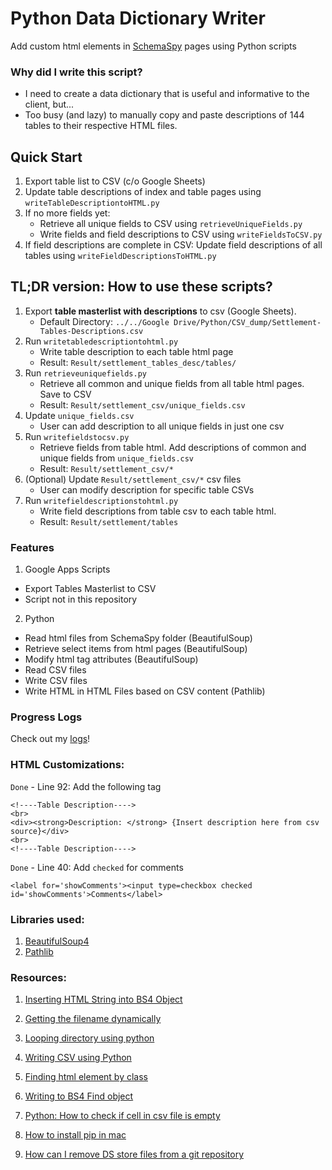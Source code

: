 # Python Data Dictionary Writer
Add custom html elements in [SchemaSpy](http://schemaspy.sourceforge.net/) pages using Python scripts


### Why did I write this script?
* I need to create a data dictionary that is useful and informative to the client, but...
* Too busy (and lazy) to manually copy and paste descriptions of 144 tables to their respective HTML files.

## Quick Start

1. Export table list to CSV (c/o Google Sheets)
2. Update table descriptions of index and table pages using `writeTableDescriptiontoHTML.py`
3. If no more fields yet: 
   * Retrieve all unique fields to CSV using `retrieveUniqueFields.py`
   * Write fields and field descriptions to CSV using `writeFieldsToCSV.py`
4. If field descriptions are complete in CSV: Update field descriptions of all tables using `writeFieldDescriptionsToHTML.py`

## TL;DR version: How to use these scripts?

1. Export **table masterlist with descriptions** to csv (Google Sheets). 
	* Default Directory: `../../Google Drive/Python/CSV_dump/Settlement-Tables-Descriptions.csv`
2. Run `writetabledescriptiontohtml.py` 
	* Write table description to each table html page
	* Result: `Result/settlement_tables_desc/tables/`
3. Run `retrieveuniquefields.py`
	* Retrieve all common and unique fields from all table html pages. Save to CSV
	* Result: `Result/settlement_csv/unique_fields.csv`
3. Update `unique_fields.csv`
	* User can add description to all unique fields in just one csv
4. Run `writefieldstocsv.py` 
    * Retrieve fields from table html. Add descriptions of common and unique fields from `unique_fields.csv`
    * Result: `Result/settlement_csv/*`
4. (Optional) Update `Result/settlement_csv/*`  csv files
	* User can modify description for specific table CSVs
5. Run `writefieldescriptionstohtml.py`
	* Write field descriptions from table csv to each table html.
	* Result: `Result/settlement/tables`


### Features


1. Google Apps Scripts
- Export Tables Masterlist to CSV
- Script not in this repository

2. Python 
- Read html files from SchemaSpy folder (BeautifulSoup)
- Retrieve select items from html pages (BeautifulSoup)
- Modify html tag attributes (BeautifulSoup)
- Read CSV files 
- Write CSV files
- Write HTML in HTML Files based on CSV content (Pathlib)


### Progress Logs


Check out my [logs](https://github.com/eyana-m/python-data-dictionary-writer/blob/master/Logs.md)!


### HTML Customizations:

`Done` - Line 92: Add the following tag

```
<!----Table Description---->
<br>
<div><strong>Description: </strong> {Insert description here from csv source}</div>
<br>
<!----Table Description---->
```

`Done` - Line 40: Add `checked` for comments

```
<label for='showComments'><input type=checkbox checked id='showComments'>Comments</label>
```

### Libraries used:

1. [BeautifulSoup4](https://www.crummy.com/software/BeautifulSoup/)
2. [Pathlib](https://docs.python.org/3/library/pathlib.html)

### Resources:

1. [Inserting HTML String into BS4 Object](https://stackoverflow.com/questions/31229981/insert-html-string-into-beautifulsoup-object)

2. [Getting the filename dynamically](https://stackoverflow.com/questions/678236/how-to-get-the-filename-without-the-extension-from-a-path-in-python)

3. [Looping directory using python]( https://stackoverflow.com/questions/10377998/how-can-i-iterate-over-files-in-a-given-directory)

4. [Writing CSV using Python](https://stackoverflow.com/questions/14037540/writing-a-python-list-of-lists-to-a-csv-file)

5. [Finding html element by class](https://stackoverflow.com/questions/5041008/how-to-find-elements-by-class)

6. [Writing to BS4 Find object](https://stackoverflow.com/questions/17610438/beautifulsoup-insert-text-var-into-every-given-td-class)

7. [Python: How to check if cell in csv file is empty](https://stackoverflow.com/questions/34192705/python-how-to-check-if-cell-in-csv-file-is-empty)

8. [How to install pip in mac](https://stackoverflow.com/questions/17271319/how-do-i-install-pip-on-macos-or-os-x)

9. [How can I remove DS store files from a git repository](https://stackoverflow.com/questions/107701/how-can-i-remove-ds-store-files-from-a-git-repository)
